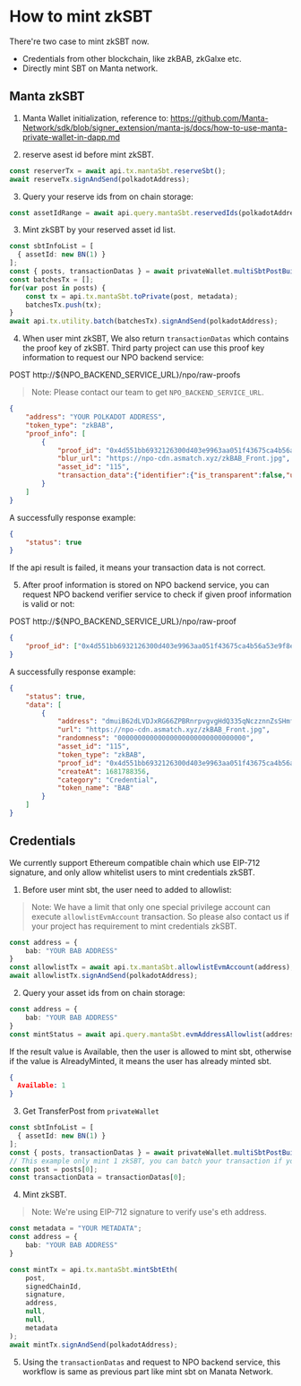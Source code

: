 # How to mint zkSBT

There're two case to mint zkSBT now.
- Credentials from other blockchain, like zkBAB, zkGalxe etc.
- Directly mint SBT on Manta network.

## Manta zkSBT

1. Manta Wallet initialization, reference to: https://github.com/Manta-Network/sdk/blob/signer_extension/manta-js/docs/how-to-use-manta-private-wallet-in-dapp.md

2. reserve asest id before mint zkSBT.

```typescript
const reserverTx = await api.tx.mantaSbt.reserveSbt();
await reserveTx.signAndSend(polkadotAddress);
```

3. Query your reserve ids from on chain storage:

```typescript
const assetIdRange = await api.query.mantaSbt.reservedIds(polkadotAddress);
```

3. Mint zkSBT by your reserved asset id list.

``` typescript
const sbtInfoList = [
  { assetId: new BN(1) }
];
const { posts, transactionDatas } = await privateWallet.multiSbtPostBuild(sbtInfoList);
const batchesTx = [];
for(var post in posts) {
    const tx = api.tx.mantaSbt.toPrivate(post, metadata);
    batchesTx.push(tx);
}
await api.tx.utility.batch(batchesTx).signAndSend(polkadotAddress);
```

4. When user mint zkSBT, We also return `transactionDatas` which contains the proof key of zkSBT. Third party project can use this proof key information to request our NPO backend service:

POST http://${NPO_BACKEND_SERVICE_URL}/npo/raw-proofs

> Note: Please contact our team to get `NPO_BACKEND_SERVICE_URL`.

```json
{
    "address": "YOUR POLKADOT ADDRESS",
    "token_type": "zkBAB",
    "proof_info": [
        {
            "proof_id": "0x4d551bb6932126300d403e9963aa051f43675ca4b56a53e9f8e3e84783440726",
            "blur_url": "https://npo-cdn.asmatch.xyz/zkBAB_Front.jpg",
            "asset_id": "115",
            "transaction_data":{"identifier":{"is_transparent":false,"utxo_commitment_randomness":[37,234,109,248,115,209,84,18,147,191,117,149,49,3,241,210,88,22,238,243,206,113,60,123,120,9,193,161,9,206,48,37]},"asset_info":{"id":[5,0,0,0,0,0,0,0,0,0,0,0,0,0,0,0,0,0,0,0,0,0,0,0,0,0,0,0,0,0,0,0],"value":1},"zk_address":{"receiving_key":[80,174,139,214,69,21,2,245,8,21,248,250,162,236,202,190,196,158,75,11,217,235,212,191,19,227,146,27,160,205,8,130]}}
        }
    ]
}
```

A successfully response example:

```json
{
    "status": true
}
```

If the api result is failed, it means your transaction data is not correct.


5. After proof information is stored on NPO backend service, you can request NPO backend verifier service to check if given proof information is valid or not:

POST http://${NPO_BACKEND_SERVICE_URL}/npo/raw-proof

```json
{
    "proof_id": ["0x4d551bb6932126300d403e9963aa051f43675ca4b56a53e9f8e3e84783440726"]
}
```

A successfully response example:

```json
{
    "status": true,
    "data": [
        {
            "address": "dmuiB62dLVDJxRG66ZPBRnrpvgvgHdQ335qNczznnZsSHmfz1",
            "url": "https://npo-cdn.asmatch.xyz/zkBAB_Front.jpg",
            "randomness": "00000000000000000000000000000000",
            "asset_id": "115",
            "token_type": "zkBAB",
            "proof_id": "0x4d551bb6932126300d403e9963aa051f43675ca4b56a53e9f8e3e84783440726",
            "createAt": 1681788356,
            "category": "Credential",
            "token_name": "BAB"
        }
    ]
}
```

## Credentials

We currently support Ethereum compatible chain which use EIP-712 signature, and only allow whitelist users to mint credentials zkSBT.

1. Before user mint sbt, the user need to added to allowlist:

> Note: We have a limit that only one special privilege account can execute `allowlistEvmAccount` transaction. So please also contact us if your project has requirement to mint credentials zkSBT.

```typescript
const address = {
    bab: "YOUR BAB ADDRESS"
}
const allowlistTx = await api.tx.mantaSbt.allowlistEvmAccount(address);
await allowlistTx.signAndSend(polkadotAddress);
```

2. Query your asset ids from on chain storage:

```typescript
const address = {
    bab: "YOUR BAB ADDRESS"
}
const mintStatus = await api.query.mantaSbt.evmAddressAllowlist(address);
```

If the result value is Available, then the user is allowed to mint sbt, otherwise if the value is AlreadyMinted, it means the user has already minted sbt.

```json
{
  Available: 1
}
```

3. Get TransferPost from `privateWallet`

```typescript
const sbtInfoList = [
  { assetId: new BN(1) }
];
const { posts, transactionDatas } = await privateWallet.multiSbtPostBuild(sbtInfoList);
// This example only mint 1 zkSBT, you can batch your transaction if you have multiple sbt to mint.
const post = posts[0];
const transactionData = transactionDatas[0];
```

4. Mint zkSBT.

> Note: We're using EIP-712 signature to verify use's eth address.

```typescript
const metadata = "YOUR METADATA";
const address = {
    bab: "YOUR BAB ADDRESS"
}

const mintTx = api.tx.mantaSbt.mintSbtEth(
    post,
    signedChainId,
    signature,
    address,
    null,
    null,
    metadata
);
await mintTx.signAndSend(polkadotAddress);
```

5. Using the `transactionDatas` and request to NPO backend service, this workflow is same as previous part like mint sbt on Manata Network.